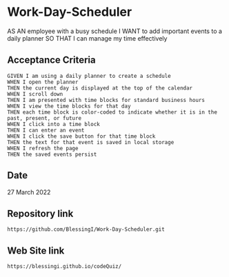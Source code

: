 # Work-Day-Scheduler
AS AN employee with a busy schedule
I WANT to add important events to a daily planner
SO THAT I can manage my time effectively

## Acceptance Criteria
    GIVEN I am using a daily planner to create a schedule
    WHEN I open the planner
    THEN the current day is displayed at the top of the calendar
    WHEN I scroll down
    THEN I am presented with time blocks for standard business hours
    WHEN I view the time blocks for that day
    THEN each time block is color-coded to indicate whether it is in the past, present, or future
    WHEN I click into a time block
    THEN I can enter an event
    WHEN I click the save button for that time block
    THEN the text for that event is saved in local storage
    WHEN I refresh the page
    THEN the saved events persist

## Date
27 March 2022

## Repository link
    https://github.com/BlessingI/Work-Day-Scheduler.git

## Web Site link
    https://blessingi.github.io/codeQuiz/
